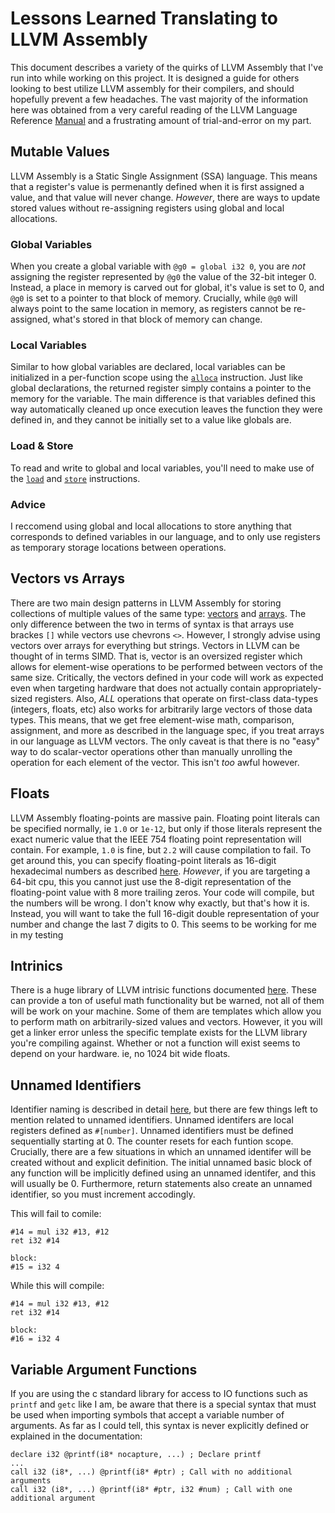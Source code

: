 # Lessons Learned Translating to LLVM Assembly
This document describes a variety of the quirks of LLVM Assembly that I've run into while working on this project. It is designed a guide for others looking to best utilize LLVM assembly for their compilers, and should hopefully prevent a few headaches. The vast majority of the information here was obtained from a very careful reading of the LLVM Language Reference [Manual](https://llvm.org/docs/LangRef.html) and a frustrating amount of trial-and-error on my part.
## Mutable Values
LLVM Assembly is a Static Single Assignment (SSA) language. This means that a register's value is permenantly defined when it is first assigned a value, and that value will never change. *However*, there are ways to update stored values without re-assigning registers using global and local allocations.
### Global Variables
When you create a global variable with `@g0 = global i32 0`, you are *not* assigning the register represented by `@g0` the value of the 32-bit integer 0. Instead, a place in memory is carved out for global, it's value is set to 0, and `@g0` is set to a pointer to that block of memory. Crucially, while `@g0` will always point to the same location in memory, as registers cannot be re-assigned, what's stored in that block of memory can change.
### Local Variables
Similar to how global variables are declared, local variables can be initialized in a per-function scope using the [`alloca`](https://llvm.org/docs/LangRef.html#alloca-instruction) instruction. Just like global declarations, the returned register simply contains a pointer to the memory for the variable. The main difference is that variables defined this way automatically cleaned up once execution leaves the function they were defined in, and they cannot be initially set to a value like globals are.
### Load & Store
To read and write to global and local variables, you'll need to make use of the [`load`](https://llvm.org/docs/LangRef.html#load-instruction) and [`store`](https://llvm.org/docs/LangRef.html#store-instruction) instructions.
### Advice
I reccomend using global and local allocations to store anything that corresponds to defined variables in our language, and to only use registers as temporary storage locations between operations.
## Vectors vs Arrays
There are two main design patterns in LLVM Assembly for storing collections of multiple values of the same type: [vectors](https://llvm.org/docs/LangRef.html#vector-type) and [arrays](https://llvm.org/docs/LangRef.html#array-type). The only difference between the two in terms of syntax is that arrays use brackes `[]` while vectors use chevrons `<>`. However, I strongly advise using vectors over arrays for everything but strings. Vectors in LLVM can be thought of in terms SIMD. That is, vector is an oversized register which allows for element-wise operations to be performed between vectors of the same size. Critically, the vectors defined in your code will work as expected even when targeting hardware that does not actually contain appropriately-sized registers. Also, *ALL* operations that operate on first-class data-types (integers, floats, etc) also works for arbitrarily large vectors of those data types. This means, that we get free element-wise math, comparison, assignment, and more as described in the language spec, if you treat arrays in our language as LLVM vectors. The only caveat is that there is no "easy" way to do scalar-vector operations other than manually unrolling the operation for each element of the vector. This isn't *too* awful however.
## Floats
LLVM Assembly floating-points are massive pain. Floating point literals can be specified normally, ie `1.0` or `1e-12`, but only if those literals represent the exact numeric value that the IEEE 754 floating point representation will contain. For example, `1.0` is fine, but `2.2` will cause compilation to fail. To get around this, you can specify floating-point literals as 16-digit hexadecimal numbers as described [here](https://llvm.org/docs/LangRef.html#simple-constants). *However*, if you are targeting a 64-bit cpu, this you cannot just use the 8-digit representation of the floating-point value with 8 more trailing zeros. Your code will compile, but the numbers will be wrong. I don't know why exactly, but that's how it is. Instead, you will want to take the full 16-digit double representation of your number and change the last 7 digits to 0. This seems to be working for me in my testing
## Intrinics
There is a huge library of LLVM intrisic functions documented [here](https://llvm.org/docs/LangRef.html#intrinsic-functions). These can provide a ton of useful math functionality but be warned, not all of them will be work on your machine. Some of them are templates which allow you to perform math on arbitrarily-sized values and vectors. However, it you will get a linker error unless the specific template exists for the LLVM library you're compiling against. Whether or not a function will exist seems to depend on your hardware. ie, no 1024 bit wide floats.
## Unnamed Identifiers
Identifier naming is described in detail [here](https://llvm.org/docs/LangRef.html#identifiers), but there are few things left to mention related to unnamed identifiers. Unnamed identifers are local registers defined as `#[number]`. Unnamed identifiers must be defined sequentially starting at 0. The counter resets for each funtion scope. Crucially, there are a few situations in which an unnamed identifer will be created without and explicit definition. The initial unnamed basic block of any function will be implicitly defined using an unnamed identifer, and this will usually be 0. Furthermore, return statements also create an unnamed identifier, so you must increment accodingly.

This will fail to comile:
```
#14 = mul i32 #13, #12
ret i32 #14

block:
#15 = i32 4
```

While this will compile:
```
#14 = mul i32 #13, #12
ret i32 #14

block:
#16 = i32 4
```
## Variable Argument Functions
If you are using the c standard library for access to IO functions such as `printf` and `getc` like I am, be aware that there is a special syntax that must be used when importing symbols that accept a variable number of arguments. As far as I could tell, this syntax is never explicitly defined or explained in the documentation:
```
declare i32 @printf(i8* nocapture, ...) ; Declare printf
...
call i32 (i8*, ...) @printf(i8* #ptr) ; Call with no additional arguments
call i32 (i8*, ...) @printf(i8* #ptr, i32 #num) ; Call with one additional argument
```
